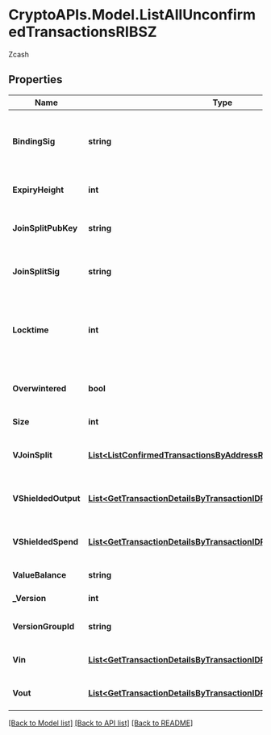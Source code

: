 # CryptoAPIs.Model.ListAllUnconfirmedTransactionsRIBSZ
Zcash

## Properties

Name | Type | Description | Notes
------------ | ------------- | ------------- | -------------
**BindingSig** | **string** | It is used to enforce balance of Spend and Output transfers, in order to prevent their replay across transactions. | 
**ExpiryHeight** | **int** | Represents a block height after which the transaction will expire. | 
**JoinSplitPubKey** | **string** | Represents an encoding of a JoinSplitSig public validating key. | 
**JoinSplitSig** | **string** | Is used to sign transactions that contain at least one JoinSplit description. | 
**Locktime** | **int** | Represents the locktime on the transaction on the specific blockchain, i.e. the blockheight at which the transaction is valid. | 
**Overwintered** | **bool** | \&quot;Overwinter\&quot; is the network upgrade for the Zcash blockchain. | 
**Size** | **int** | Represents the total size of this transaction. | 
**VJoinSplit** | [**List&lt;ListConfirmedTransactionsByAddressRIBSZVJoinSplit&gt;**](ListConfirmedTransactionsByAddressRIBSZVJoinSplit.md) | Represents a sequence of JoinSplit descriptions using BCTV14 proofs. | 
**VShieldedOutput** | [**List&lt;GetTransactionDetailsByTransactionIDRIBSZVShieldedOutput&gt;**](GetTransactionDetailsByTransactionIDRIBSZVShieldedOutput.md) | Object Array representation of transaction output descriptions | 
**VShieldedSpend** | [**List&lt;GetTransactionDetailsByTransactionIDRIBSZVShieldedSpend&gt;**](GetTransactionDetailsByTransactionIDRIBSZVShieldedSpend.md) | Object Array representation of transaction spend descriptions | 
**ValueBalance** | **string** | Defines the transaction value balance. | 
**_Version** | **int** | Defines the version of the transaction. | 
**VersionGroupId** | **string** | Represents the transaction version group ID. | 
**Vin** | [**List&lt;GetTransactionDetailsByTransactionIDRIBSZVin&gt;**](GetTransactionDetailsByTransactionIDRIBSZVin.md) | Object Array representation of transaction inputs | 
**Vout** | [**List&lt;GetTransactionDetailsByTransactionIDRIBSZVout&gt;**](GetTransactionDetailsByTransactionIDRIBSZVout.md) | Object Array representation of transaction outputs | 

[[Back to Model list]](../README.md#documentation-for-models) [[Back to API list]](../README.md#documentation-for-api-endpoints) [[Back to README]](../README.md)

